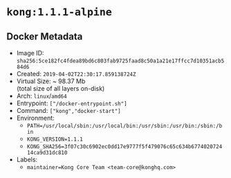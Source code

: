 # `kong:1.1.1-alpine`

## Docker Metadata

- Image ID: `sha256:5ce182fc4fdea89bd6c803fab9725faad8c50a1a21e17ffcc7d10351acb584d6`
- Created: `2019-04-02T22:30:17.859138724Z`
- Virtual Size: ~ 98.37 Mb  
  (total size of all layers on-disk)
- Arch: `linux`/`amd64`
- Entrypoint: `["/docker-entrypoint.sh"]`
- Command: `["kong","docker-start"]`
- Environment:
  - `PATH=/usr/local/sbin:/usr/local/bin:/usr/sbin:/usr/bin:/sbin:/bin`
  - `KONG_VERSION=1.1.1`
  - `KONG_SHA256=3f07c30c6902ec0dd17e9777f5f479076c65c634b677402072414ca9d31dc810`
- Labels:
  - `maintainer=Kong Core Team <team-core@konghq.com>`
